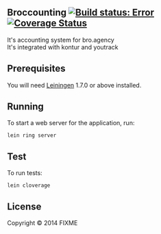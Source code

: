 ## Broccounting  [![Build status: Error](https://travis-ci.org/Brogency/broccounting.svg)](https://travis-ci.org/Brogency/broccounting)[![Coverage Status](https://img.shields.io/coveralls/Brogency/broccounting.svg)](https://coveralls.io/r/Brogency/broccounting)


It's accounting system for bro.agency  
It's integrated with kontur and youtrack  

## Prerequisites

You will need [Leiningen][1] 1.7.0 or above installed.

[1]: https://github.com/technomancy/leiningen

## Running

To start a web server for the application, run:

    lein ring server
## Test
To run tests:

    lein cloverage
## License

Copyright © 2014 FIXME
